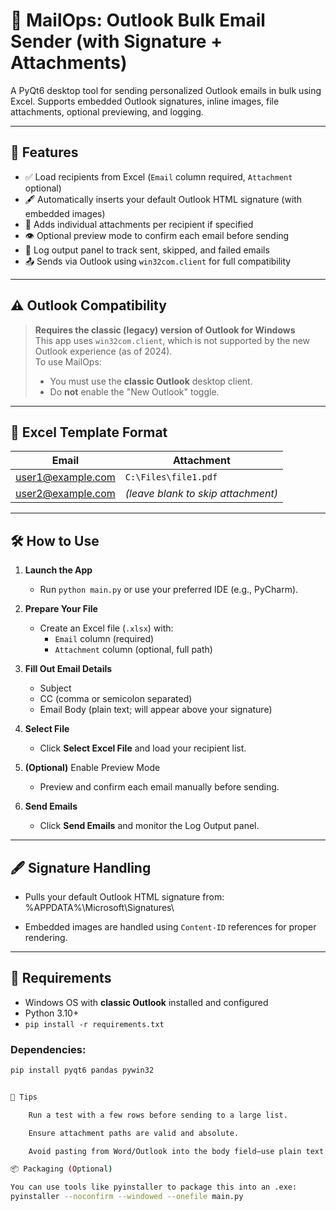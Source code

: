 # 📧 MailOps: Outlook Bulk Email Sender (with Signature + Attachments)

A PyQt6 desktop tool for sending personalized Outlook emails in bulk using Excel. Supports embedded Outlook signatures, inline images, file attachments, optional previewing, and logging.

---

## 🚀 Features

- ✅ Load recipients from Excel (`Email` column required, `Attachment` optional)
- 🖋️ Automatically inserts your default Outlook HTML signature (with embedded images)
- 📎 Adds individual attachments per recipient if specified
- 👁️ Optional preview mode to confirm each email before sending
- 📝 Log output panel to track sent, skipped, and failed emails
- 📤 Sends via Outlook using `win32com.client` for full compatibility

---

## ⚠️ Outlook Compatibility

> **Requires the classic (legacy) version of Outlook for Windows**  
> This app uses `win32com.client`, which is not supported by the new Outlook experience (as of 2024).  
> To use MailOps:
> - You must use the **classic Outlook** desktop client.
> - Do **not** enable the "New Outlook" toggle.

---

## 📁 Excel Template Format

| Email               | Attachment                        |
|--------------------|------------------------------------|
| user1@example.com  | `C:\Files\file1.pdf`               |
| user2@example.com  | *(leave blank to skip attachment)* |

---

## 🛠️ How to Use

1. **Launch the App**
   - Run `python main.py` or use your preferred IDE (e.g., PyCharm).

2. **Prepare Your File**
   - Create an Excel file (`.xlsx`) with:
     - `Email` column (required)
     - `Attachment` column (optional, full path)

3. **Fill Out Email Details**
   - Subject
   - CC (comma or semicolon separated)
   - Email Body (plain text; will appear above your signature)

4. **Select File**
   - Click **Select Excel File** and load your recipient list.

5. **(Optional)** Enable Preview Mode
   - Preview and confirm each email manually before sending.

6. **Send Emails**
   - Click **Send Emails** and monitor the Log Output panel.

---

## 🖋️ Signature Handling

- Pulls your default Outlook HTML signature from:
%APPDATA%\Microsoft\Signatures\

- Embedded images are handled using `Content-ID` references for proper rendering.

---

## 🔧 Requirements

- Windows OS with **classic Outlook** installed and configured
- Python 3.10+
- `pip install -r requirements.txt`

### Dependencies:
```bash
pip install pyqt6 pandas pywin32


🧠 Tips

    Run a test with a few rows before sending to a large list.

    Ensure attachment paths are valid and absolute.

    Avoid pasting from Word/Outlook into the body field—use plain text or basic HTML.

📦 Packaging (Optional)

You can use tools like pyinstaller to package this into an .exe:
pyinstaller --noconfirm --windowed --onefile main.py

